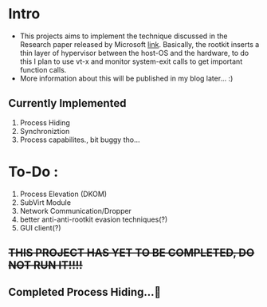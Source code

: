 # Intro

- This projects aims to implement the technique discussed in the Research paper released by Microsoft [link](https://www.microsoft.com/en-us/research/publication/subvirt-implementing-malware-with-virtual-machines/). Basically, the rootkit inserts a thin layer of hypervisor between the host-OS and the hardware, to do this I plan to use vt-x and monitor system-exit calls to get important function calls.
- More information about this will be published in my blog later... :)

## Currently Implemented
1. Process Hiding
2. Synchroniztion
3. Process capabilites., bit buggy tho...
# To-Do :

1. Process Elevation (DKOM)
2. SubVirt Module
3. Network Communication/Dropper
4. better anti-anti-rootkit evasion techniques(?)
5. GUI client(?)

## <del>THIS PROJECT HAS YET TO BE COMPLETED, DO NOT RUN IT!!!!</del>
## Completed Process Hiding...🙌
